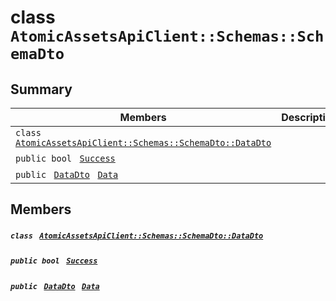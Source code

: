 # class `AtomicAssetsApiClient::Schemas::SchemaDto` 

## Summary

 Members                                | Descriptions                                
----------------------------------------|---------------------------------------------
`class ` [`AtomicAssetsApiClient::Schemas::SchemaDto::DataDto`](.github/workflows/documentation/md/AtomicAssetsApiClient--Schemas--SchemaDto--DataDto.md#class_atomic_assets_api_client_1_1_schemas_1_1_schema_dto_1_1_data_dto)        | 
`public bool ` [`Success`](#class_atomic_assets_api_client_1_1_schemas_1_1_schema_dto_1a506fb037fbb6bfe8f254c021a2c3cfac) | 
`public ` [`DataDto`](.github/workflows/documentation/md/AtomicAssetsApiClient--Schemas--SchemaDto--DataDto.md#class_atomic_assets_api_client_1_1_schemas_1_1_schema_dto_1_1_data_dto)` ` [`Data`](#class_atomic_assets_api_client_1_1_schemas_1_1_schema_dto_1a65c0779654774581967081cf3136bd84) | 

## Members

##### `class ` [`AtomicAssetsApiClient::Schemas::SchemaDto::DataDto`](.github/workflows/documentation/md/AtomicAssetsApiClient--Schemas--SchemaDto--DataDto.md#class_atomic_assets_api_client_1_1_schemas_1_1_schema_dto_1_1_data_dto) 

##### `public bool ` [`Success`](#class_atomic_assets_api_client_1_1_schemas_1_1_schema_dto_1a506fb037fbb6bfe8f254c021a2c3cfac) 

##### `public ` [`DataDto`](.github/workflows/documentation/md/AtomicAssetsApiClient--Schemas--SchemaDto--DataDto.md#class_atomic_assets_api_client_1_1_schemas_1_1_schema_dto_1_1_data_dto)` ` [`Data`](#class_atomic_assets_api_client_1_1_schemas_1_1_schema_dto_1a65c0779654774581967081cf3136bd84) 

